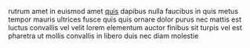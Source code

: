 rutrum amet in euismod amet [quis](generated_webpages/habitasse.md) dapibus
nulla faucibus in quis metus tempor mauris ultrices fusce quis quis ornare
dolor purus nec mattis est luctus convallis vel velit lorem elementum auctor
finibus sit turpis vel est pharetra ut mollis convallis in libero duis nec diam
molestie